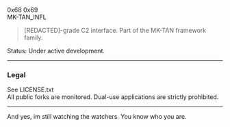 0x68 0x69 <br>
MK-TAN_INFL
 
> [REDACTED]-grade C2 interface.
Part of the MK-TAN framework family.
 
Status: Under active development.

---

### Legal ###

See LICENSE.txt<br>
All public forks are monitored.
Dual-use applications are strictly prohibited.

---

And yes, im still watching the watchers. You know who you are.

